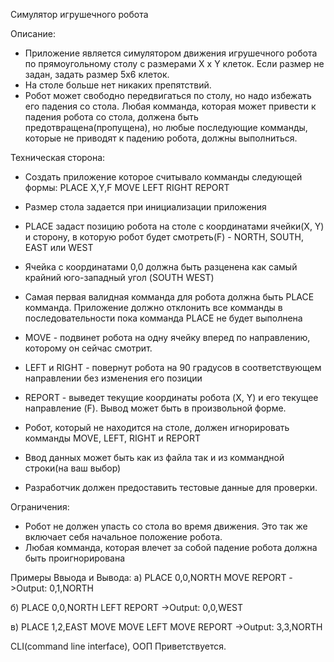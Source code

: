 Симулятор игрушечного робота

Описание:
 - Приложение является симулятором движения игрушечного робота по прямоугольному столу с размерами X x Y клеток. Если размер не задан, задать размер 5х6 клеток.
 - На столе больше нет никаких препятствий.
 - Робот может свободно передвигаться по столу, но надо избежать его падения со стола. Любая комманда, которая может привести к падения робота со стола, должена быть предотвращена(пропущена), но любые последующие комманды, которые не приводят к падению робота, должны выполниться.

Техническая сторона:
 - Создать приложение которое считывало комманды следующей формы:
   PLACE X,Y,F
   MOVE
   LEFT
   RIGHT
   REPORT

 - Размер стола задается при инициализации приложения
 - PLACE задаст позицию робота на столе с координатами ячейки(X, Y) и сторону, в которую робот будет смотреть(F) - NORTH, SOUTH, EAST или WEST
 - Ячейка с координатами 0,0 должна быть разценена как самый крайний юго-западный угол (SOUTH WEST)
 - Самая первая валидная комманда для робота должна быть PLACE комманда. Приложение должно отклонить все комманды в последовательности пока комманда PLACE не будет выполнена
 - MOVE - подвинет робота на одну ячейку вперед по направлению, которому он сейчас смотрит.
 - LEFT и RIGHT - повернут робота на 90 градусов в соответствующем направлении без изменения его позиции
 - REPORT - выведет текущие координаты робота (X, Y) и его текущее направление (F). Вывод может быть в произвольной форме.

 - Робот, который не находится на столе, должен игнорировать комманды MOVE, LEFT, RIGHT и REPORT 
 - Ввод данных может быть как из файла так и из коммандной строки(на ваш выбор)
 - Разработчик должен предоставить тестовые данные для проверки.

Ограничения:
 - Робот не должен упасть со стола во время движения. Это так же включает себя начальное положение робота.
 - Любая комманда, которая влечет за собой падение робота должна быть проигнорирована

Примеры Ввыода и Вывода:
а)
PLACE 0,0,NORTH
MOVE
REPORT
->Output: 0,1,NORTH

б)
PLACE 0,0,NORTH
LEFT
REPORT
->Output: 0,0,WEST

в)
PLACE 1,2,EAST
MOVE
MOVE
LEFT
MOVE
REPORT
->Output: 3,3,NORTH

CLI(command line interface), ООП Приветствуется.
